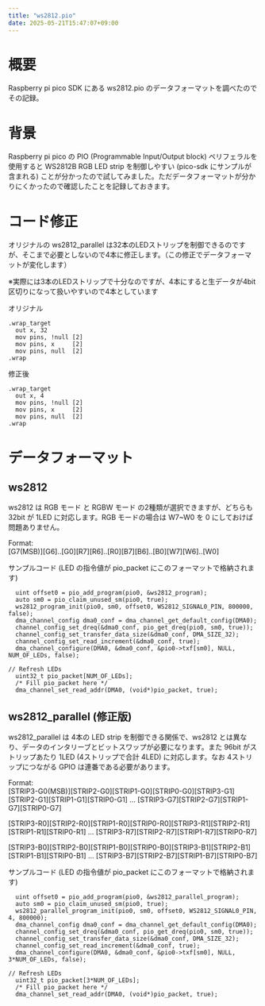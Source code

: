 ```yaml
---
title: "ws2812.pio"
date: 2025-05-21T15:47:07+09:00
---
```


# 概要

Raspberry pi pico SDK にある ws2812.pio のデータフォーマットを調べたのでその記録。

# 背景

Raspberry pi pico の PIO (Programmable Input/Output block) ペリフェラルを使用すると WS2812B RGB LED strip を制御しやすい (pico-sdk にサンプルが含まれる) ことが分かったので試してみました。ただデータフォーマットが分かりにくかったので確認したことを記録しておきます。

# コード修正

オリジナルの ws2812_parallel は32本のLEDストリップを制御できるのですが、そこまで必要としないので4本に修正します。（この修正でデータフォーマットが変化します）

※実際には3本のLEDストリップで十分なのですが、4本にすると生データが4bit区切りになって扱いやすいので4本としています

オリジナル
```
.wrap_target
  out x, 32
  mov pins, !null [2]
  mov pins, x     [2]
  mov pins, null  [2]
.wrap
```

修正後
```
.wrap_target
  out x, 4
  mov pins, !null [2]
  mov pins, x     [2]
  mov pins, null  [2]
.wrap
```
# データフォーマット

## ws2812

ws2812 は RGB モード と RGBW モード の2種類が選択できますが、どちらも 32bit が 1LED に対応します。RGB モードの場合は W7~W0 を 0 にしておけば問題ありません。

Format:  
[G7(MSB)][G6]..[G0][R7][R6]..[R0][B7][B6]..[B0][W7][W6]..[W0]

サンプルコード (LED の指令値が pio_packet にこのフォーマットで格納されます)  
```
  uint offset0 = pio_add_program(pio0, &ws2812_program);
  auto sm0 = pio_claim_unused_sm(pio0, true);
  ws2812_program_init(pio0, sm0, offset0, WS2812_SIGNAL0_PIN, 800000, false);
  dma_channel_config dma0_conf = dma_channel_get_default_config(DMA0);
  channel_config_set_dreq(&dma0_conf, pio_get_dreq(pio0, sm0, true));
  channel_config_set_transfer_data_size(&dma0_conf, DMA_SIZE_32);
  channel_config_set_read_increment(&dma0_conf, true);
  dma_channel_configure(DMA0, &dma0_conf, &pio0->txf[sm0], NULL, NUM_OF_LEDs, false);

// Refresh LEDs
  uint32_t pio_packet[NUM_OF_LEDs];
  /* Fill pio_packet here */
  dma_channel_set_read_addr(DMA0, (void*)pio_packet, true);
```

## ws2812_parallel (修正版)

ws2812_parallel は 4本の LED strip を制御できる関係で、ws2812 とは異なり、データのインタリーブとビットスワップが必要になります。また 96bit がストリップあたり 1LED (4ストリップで合計 4LED) に対応します。なお 4ストリップにつながる GPIO は連番である必要があります。

Format:  
[STRIP3-G0(MSB)][STRIP2-G0][STRIP1-G0][STRIP0-G0][STRIP3-G1][STRIP2-G1][STRIP1-G1][STRIP0-G1] ... [STRIP3-G7][STRIP2-G7][STRIP1-G7][STRIP0-G7]

[STRIP3-R0][STRIP2-R0][STRIP1-R0][STRIP0-R0][STRIP3-R1][STRIP2-R1][STRIP1-R1][STRIP0-R1] ... [STRIP3-R7][STRIP2-R7][STRIP1-R7][STRIP0-R7]

[STRIP3-B0][STRIP2-B0][STRIP1-B0][STRIP0-B0][STRIP3-B1][STRIP2-B1][STRIP1-B1][STRIP0-B1] ... [STRIP3-B7][STRIP2-B7][STRIP1-B7][STRIP0-B7]

サンプルコード (LED の指令値が pio_packet にこのフォーマットで格納されます)  
```
  uint offset0 = pio_add_program(pio0, &ws2812_parallel_program);
  auto sm0 = pio_claim_unused_sm(pio0, true);
  ws2812_parallel_program_init(pio0, sm0, offset0, WS2812_SIGNAL0_PIN, 4, 800000);
  dma_channel_config dma0_conf = dma_channel_get_default_config(DMA0);
  channel_config_set_dreq(&dma0_conf, pio_get_dreq(pio0, sm0, true));
  channel_config_set_transfer_data_size(&dma0_conf, DMA_SIZE_32);
  channel_config_set_read_increment(&dma0_conf, true);
  dma_channel_configure(DMA0, &dma0_conf, &pio0->txf[sm0], NULL, 3*NUM_OF_LEDs, false);

// Refresh LEDs
  uint32_t pio_packet[3*NUM_OF_LEDs];
  /* Fill pio_packet here */
  dma_channel_set_read_addr(DMA0, (void*)pio_packet, true);
```

